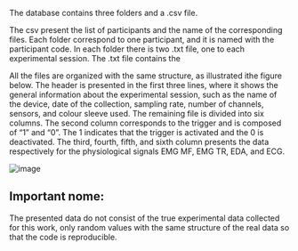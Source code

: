 The database contains three folders and a .csv file.

The csv present the list of participants and the name of the corresponding files. Each folder correspond to one participant, and it is named with the participant code. In each folder there is two .txt file, one to each experimental session. The .txt file contains the 

All the files are organized with the same structure, as illustrated ithe figure below. The header is presented in the first three lines, where it shows the general information about the experimental session, such as the name of the device, date of the collection, sampling rate, number of channels, sensors, and colour sleeve used. The remaining file is divided into six columns. The second column corresponds to the trigger and is composed of “1” and “0”. The 1 indicates that the trigger is activated and the 0 is deactivated. The third, fourth, fifth, and sixth column presents the data respectively for the physiological signals EMG MF, EMG TR, EDA, and ECG.

![image](https://user-images.githubusercontent.com/95349173/211217788-a88cee84-b64f-4325-9a57-f84141226022.png)

## **Important nome**:
The presented data do not consist of the true experimental data collected for this work, only random values with the same structure of the real data so that the code is reproducible.
